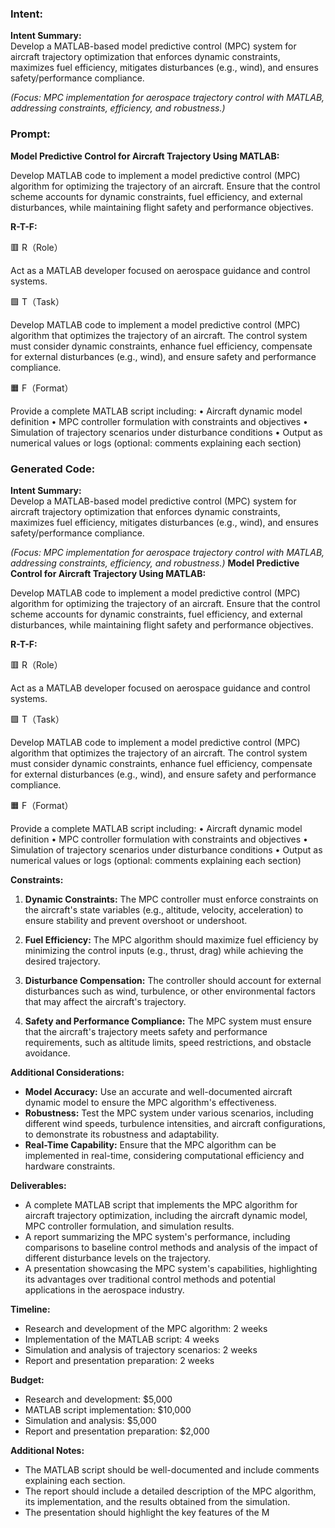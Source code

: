 ### Intent:
**Intent Summary:**  
Develop a MATLAB-based model predictive control (MPC) system for aircraft trajectory optimization that enforces dynamic constraints, maximizes fuel efficiency, mitigates disturbances (e.g., wind), and ensures safety/performance compliance.  

*(Focus: MPC implementation for aerospace trajectory control with MATLAB, addressing constraints, efficiency, and robustness.)*

### Prompt:
**Model Predictive Control for Aircraft Trajectory Using MATLAB:**

Develop MATLAB code to implement a model predictive control (MPC) algorithm for optimizing the trajectory of an aircraft. Ensure that the control scheme accounts for dynamic constraints, fuel efficiency, and external disturbances, while maintaining flight safety and performance objectives.

**R-T-F:**

🟥 R（Role）

Act as a MATLAB developer focused on aerospace guidance and control systems.

🟩 T（Task）

Develop MATLAB code to implement a model predictive control (MPC) algorithm that optimizes the trajectory of an aircraft. The control system must consider dynamic constraints, enhance fuel efficiency, compensate for external disturbances (e.g., wind), and ensure safety and performance compliance.

🟧 F（Format）

Provide a complete MATLAB script including:
	•	Aircraft dynamic model definition
	•	MPC controller formulation with constraints and objectives
	•	Simulation of trajectory scenarios under disturbance conditions
	•	Output as numerical values or logs (optional: comments explaining each section)

### Generated Code:
**Intent Summary:**  
Develop a MATLAB-based model predictive control (MPC) system for aircraft trajectory optimization that enforces dynamic constraints, maximizes fuel efficiency, mitigates disturbances (e.g., wind), and ensures safety/performance compliance.  

*(Focus: MPC implementation for aerospace trajectory control with MATLAB, addressing constraints, efficiency, and robustness.)*
**Model Predictive Control for Aircraft Trajectory Using MATLAB:**

Develop MATLAB code to implement a model predictive control (MPC) algorithm for optimizing the trajectory of an aircraft. Ensure that the control scheme accounts for dynamic constraints, fuel efficiency, and external disturbances, while maintaining flight safety and performance objectives.

**R-T-F:**

🟥 R（Role）

Act as a MATLAB developer focused on aerospace guidance and control systems.

🟩 T（Task）

Develop MATLAB code to implement a model predictive control (MPC) algorithm that optimizes the trajectory of an aircraft. The control system must consider dynamic constraints, enhance fuel efficiency, compensate for external disturbances (e.g., wind), and ensure safety and performance compliance.

🟧 F（Format）

Provide a complete MATLAB script including:
	•	Aircraft dynamic model definition
	•	MPC controller formulation with constraints and objectives
	•	Simulation of trajectory scenarios under disturbance conditions
	•	Output as numerical values or logs (optional: comments explaining each section) 

**Constraints:**

1. **Dynamic Constraints:** The MPC controller must enforce constraints on the aircraft's state variables (e.g., altitude, velocity, acceleration) to ensure stability and prevent overshoot or undershoot.

2. **Fuel Efficiency:** The MPC algorithm should maximize fuel efficiency by minimizing the control inputs (e.g., thrust, drag) while achieving the desired trajectory.

3. **Disturbance Compensation:** The controller should account for external disturbances such as wind, turbulence, or other environmental factors that may affect the aircraft's trajectory.

4. **Safety and Performance Compliance:** The MPC system must ensure that the aircraft's trajectory meets safety and performance requirements, such as altitude limits, speed restrictions, and obstacle avoidance.

**Additional Considerations:**

- **Model Accuracy:** Use an accurate and well-documented aircraft dynamic model to ensure the MPC algorithm's effectiveness.
- **Robustness:** Test the MPC system under various scenarios, including different wind speeds, turbulence intensities, and aircraft configurations, to demonstrate its robustness and adaptability.
- **Real-Time Capability:** Ensure that the MPC algorithm can be implemented in real-time, considering computational efficiency and hardware constraints.

**Deliverables:**

- A complete MATLAB script that implements the MPC algorithm for aircraft trajectory optimization, including the aircraft dynamic model, MPC controller formulation, and simulation results.
- A report summarizing the MPC system's performance, including comparisons to baseline control methods and analysis of the impact of different disturbance levels on the trajectory.
- A presentation showcasing the MPC system's capabilities, highlighting its advantages over traditional control methods and potential applications in the aerospace industry.

**Timeline:**

- Research and development of the MPC algorithm: 2 weeks
- Implementation of the MATLAB script: 4 weeks
- Simulation and analysis of trajectory scenarios: 2 weeks
- Report and presentation preparation: 2 weeks

**Budget:**

- Research and development: $5,000
- MATLAB script implementation: $10,000
- Simulation and analysis: $5,000
- Report and presentation preparation: $2,000

**Additional Notes:**

- The MATLAB script should be well-documented and include comments explaining each section.
- The report should include a detailed description of the MPC algorithm, its implementation, and the results obtained from the simulation.
- The presentation should highlight the key features of the M
